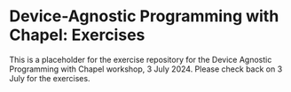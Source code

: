 # Device-Agnostic Programming with Chapel: Exercises

This is a placeholder for the exercise repository for the Device Agnostic Programming with Chapel workshop, 3 July 2024. Please check back on 3 July for the exercises.
